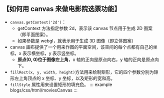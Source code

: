 ## 【如何⽤ canvas 来做电影院选票功能】

- `canvas.getContext('2d')`：
  - getContext 方法指定参数 2d，表示该 canvas 节点用于生成 2D 图案（即平面图案）。
  - 如果参数是 webgl，就表示用于生成 3D 图像（即立体图案）
- canvas 画布提供了一个用来作图的平面空间，该空间的每个点都有自己的坐标，x 表示横坐标，y 表示竖坐标。
  - **原点(0, 0)位于图像左上角**，x 轴的正向是原点向右，y 轴的正向是原点向下。
- `fillRect(x, y, width, height)`方法用来绘制矩形，它的四个参数分别为矩形左上角顶点的 x 坐标、y 坐标，以及矩形的宽和高。
- `fillStyle` 属性用来设置矩形的填充色。
  ::: example
  blogs/css/html/moviesCanvas
  :::
